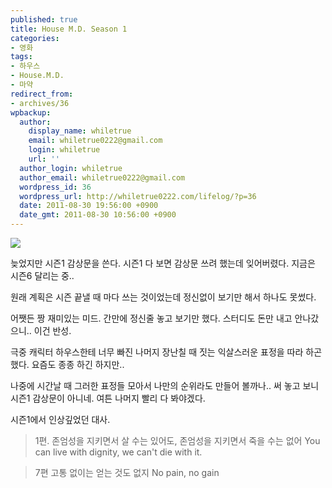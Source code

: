 ```yaml
---
published: true
title: House M.D. Season 1
categories:
- 영화
tags:
- 하우스
- House.M.D.
- 마약
redirect_from:
- archives/36
wpbackup:
  author:
    display_name: whiletrue
    email: whiletrue0222@gmail.com
    login: whiletrue
    url: ''
  author_login: whiletrue
  author_email: whiletrue0222@gmail.com
  wordpress_id: 36
  wordpress_url: http://whiletrue0222.com/lifelog/?p=36
  date: 2011-08-30 19:56:00 +0900
  date_gmt: 2011-08-30 10:56:00 +0900
---
```


![](https://lh4.googleusercontent.com/-qYua7Jeny4k/TwGU8Q9tlWI/AAAAAAAACNc/edWyWrB99vc/s500/e0070413_4e5cbde3c6624.jpg)

늦었지만 시즌1 감상문을 쓴다.
시즌1 다 보면 감상문 쓰려 했는데 잊어버렸다.
지금은 시즌6 달리는 중..

원래 계획은 시즌 끝낼 때 마다 쓰는 것이었는데 정신없이 보기만 해서 하나도 못썼다.

어쨋든 짱 재미있는 미드.
간만에 정신줄 놓고 보기만 했다.
스터디도 돈만 내고 안나갔으니.. 이건 반성.

극중 캐릭터 하우스한테 너무 빠진 나머지 장난칠 때 짓는 익살스러운 표정을 따라 하곤 했다.
요즘도 종종 하긴 하지만..

나중에 시간날 때 그러한 표정들 모아서 나만의 순위라도 만들어 볼까나..
써 놓고 보니 시즌1 감상문이 아니네.
여튼 나머지 빨리 다 봐야겠다.


시즌1에서 인상깊었던 대사.

> 1편.
> 존엄성을 지키면서 살 수는 있어도, 존엄성을 지키면서 죽을 수는 없어
> You can live with dignity, we can't die with it.

> 7편
> 고통 없이는 얻는 것도 없지
> No pain, no gain
